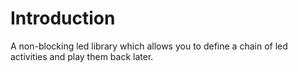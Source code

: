# Introduction

A non-blocking led library which allows you to define a chain of led activities and play them back later. 

